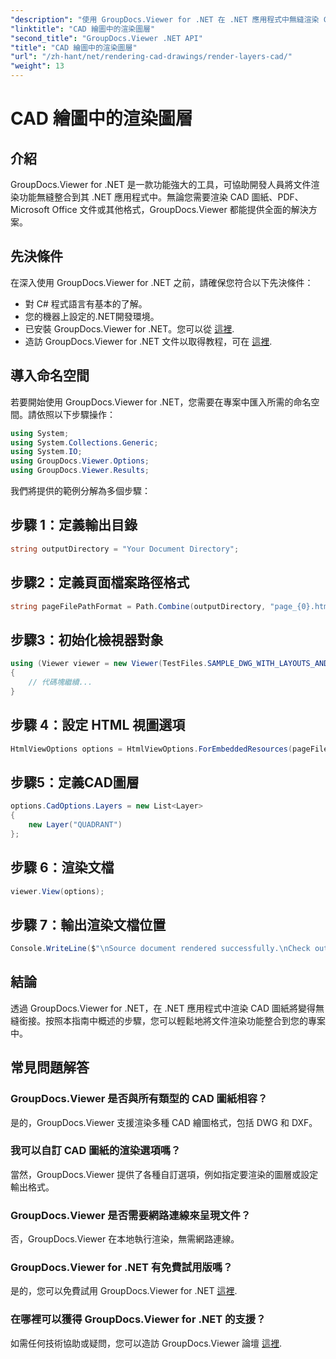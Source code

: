 ```yaml
---
"description": "使用 GroupDocs.Viewer for .NET 在 .NET 應用程式中無縫渲染 CAD 圖紙。探索渲染選項、自訂圖層等。"
"linktitle": "CAD 繪圖中的渲染圖層"
"second_title": "GroupDocs.Viewer .NET API"
"title": "CAD 繪圖中的渲染圖層"
"url": "/zh-hant/net/rendering-cad-drawings/render-layers-cad/"
"weight": 13
---
```


# CAD 繪圖中的渲染圖層

## 介紹
GroupDocs.Viewer for .NET 是一款功能強大的工具，可協助開發人員將文件渲染功能無縫整合到其 .NET 應用程式中。無論您需要渲染 CAD 圖紙、PDF、Microsoft Office 文件或其他格式，GroupDocs.Viewer 都能提供全面的解決方案。
## 先決條件
在深入使用 GroupDocs.Viewer for .NET 之前，請確保您符合以下先決條件：
- 對 C# 程式語言有基本的了解。
- 您的機器上設定的.NET開發環境。
- 已安裝 GroupDocs.Viewer for .NET。您可以從 [這裡](https://releases。groupdocs.com/viewer/net/).
- 造訪 GroupDocs.Viewer for .NET 文件以取得教程，可在 [這裡](https://tutorials。groupdocs.com/viewer/net/).

## 導入命名空間
若要開始使用 GroupDocs.Viewer for .NET，您需要在專案中匯入所需的命名空間。請依照以下步驟操作：

```csharp
using System;
using System.Collections.Generic;
using System.IO;
using GroupDocs.Viewer.Options;
using GroupDocs.Viewer.Results;
```

我們將提供的範例分解為多個步驟：
## 步驟 1：定義輸出目錄
```csharp
string outputDirectory = "Your Document Directory";
```
## 步驟2：定義頁面檔案路徑格式
```csharp
string pageFilePathFormat = Path.Combine(outputDirectory, "page_{0}.html");
```
## 步驟3：初始化檢視器對象
```csharp
using (Viewer viewer = new Viewer(TestFiles.SAMPLE_DWG_WITH_LAYOUTS_AND_LAYERS))
{
    // 代碼塊繼續...
}
```
## 步驟 4：設定 HTML 視圖選項
```csharp
HtmlViewOptions options = HtmlViewOptions.ForEmbeddedResources(pageFilePathFormat);
```
## 步驟5：定義CAD圖層
```csharp
options.CadOptions.Layers = new List<Layer>
{
    new Layer("QUADRANT")
};
```
## 步驟 6：渲染文檔
```csharp
viewer.View(options);
```
## 步驟 7：輸出渲染文檔位置
```csharp
Console.WriteLine($"\nSource document rendered successfully.\nCheck output in {outputDirectory}.");
```

## 結論
透過 GroupDocs.Viewer for .NET，在 .NET 應用程式中渲染 CAD 圖紙將變得無縫銜接。按照本指南中概述的步驟，您可以輕鬆地將文件渲染功能整合到您的專案中。
## 常見問題解答
### GroupDocs.Viewer 是否與所有類型的 CAD 圖紙相容？
是的，GroupDocs.Viewer 支援渲染多種 CAD 繪圖格式，包括 DWG 和 DXF。
### 我可以自訂 CAD 圖紙的渲染選項嗎？
當然，GroupDocs.Viewer 提供了各種自訂選項，例如指定要渲染的圖層或設定輸出格式。
### GroupDocs.Viewer 是否需要網路連線來呈現文件？
否，GroupDocs.Viewer 在本地執行渲染，無需網路連線。
### GroupDocs.Viewer for .NET 有免費試用版嗎？
是的，您可以免費試用 GroupDocs.Viewer for .NET [這裡](https://releases。groupdocs.com/).
### 在哪裡可以獲得 GroupDocs.Viewer for .NET 的支援？
如需任何技術協助或疑問，您可以造訪 GroupDocs.Viewer 論壇 [這裡](https://forum。groupdocs.com/c/viewer/9).